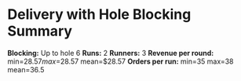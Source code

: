 # Delivery with Hole Blocking Summary

**Blocking:** Up to hole 6 
**Runs:** 2
**Runners:** 3
**Revenue per round:** min=$28.57 max=$28.57 mean=$28.57
**Orders per run:** min=35 max=38 mean=36.5